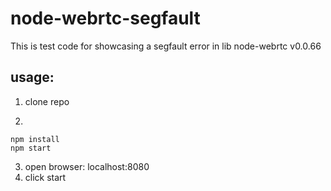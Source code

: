 # node-webrtc-segfault

This is test code for showcasing a segfault error in lib node-webrtc v0.0.66

## usage:

1) clone repo

2)

```
npm install
npm start
```

3) open browser: localhost:8080
4) click start
